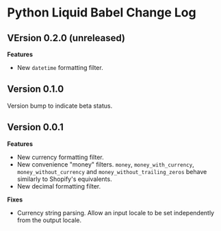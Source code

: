 # Python Liquid Babel Change Log

## VErsion 0.2.0 (unreleased)

**Features**

- New `datetime` formatting filter.

## Version 0.1.0

Version bump to indicate beta status.

## Version 0.0.1

**Features**

- New currency formatting filter.
- New convenience "money" filters. `money`, `money_with_currency`, `money_without_currency` and `money_without_trailing_zeros` behave similarly to Shopify's equivalents.
- New decimal formatting filter.

**Fixes**

- Currency string parsing. Allow an input locale to be set independently from the output locale.
